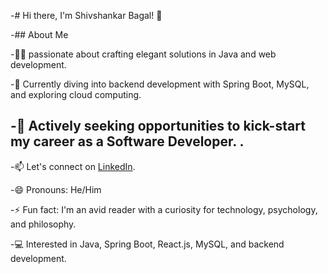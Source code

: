 
-# Hi there, I'm Shivshankar Bagal! 👋

-## About Me

-👨‍💻  passionate about crafting elegant solutions in Java and web development.

-🌱 Currently diving into backend development with Spring Boot, MySQL, and exploring cloud computing.

-💼 Actively seeking opportunities to kick-start my career as a Software Developer. .
-
-📫 Let's connect on [LinkedIn](https://www.linkedin.com/in/shivshankar-bagal/).

-😄 Pronouns: He/Him

-⚡ Fun fact: I'm an avid reader with a curiosity for technology, psychology, and philosophy.

-💻 Interested in Java, Spring Boot, React.js, MySQL, and backend development.

<!---
ShivshankarBagal/ShivshankarBagal is a ✨ special ✨ repository because its `README.md` (this file) appears on your GitHub profile.
You can click the Preview link to take a look at your changes.
--->
